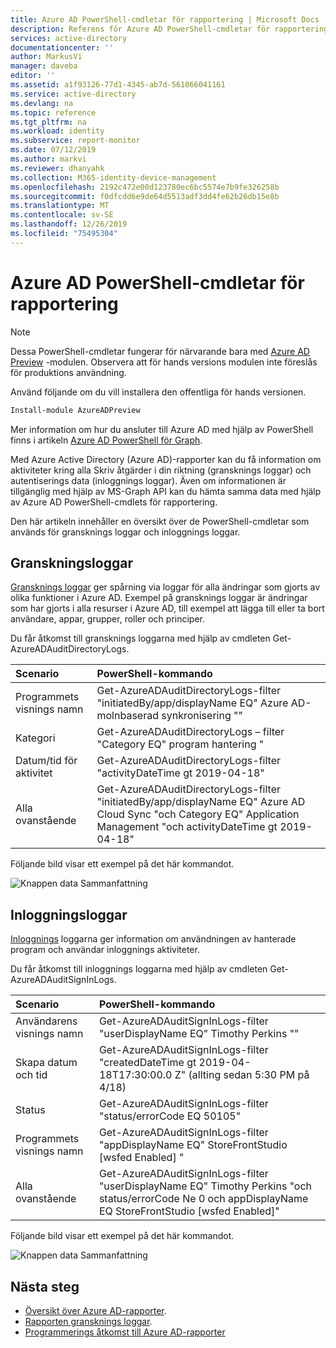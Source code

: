 ```yaml
---
title: Azure AD PowerShell-cmdletar för rapportering | Microsoft Docs
description: Referens för Azure AD PowerShell-cmdletar för rapportering.
services: active-directory
documentationcenter: ''
author: MarkusVi
manager: daveba
editor: ''
ms.assetid: a1f93126-77d1-4345-ab7d-561066041161
ms.service: active-directory
ms.devlang: na
ms.topic: reference
ms.tgt_pltfrm: na
ms.workload: identity
ms.subservice: report-monitor
ms.date: 07/12/2019
ms.author: markvi
ms.reviewer: dhanyahk
ms.collection: M365-identity-device-management
ms.openlocfilehash: 2192c472e00d123780ec6bc5574e7b9fe326258b
ms.sourcegitcommit: f0dfcdd6e9de64d5513adf3dd4fe62b26db15e8b
ms.translationtype: MT
ms.contentlocale: sv-SE
ms.lasthandoff: 12/26/2019
ms.locfileid: "75495304"
---
```

# <a name="azure-ad-powershell-cmdlets-for-reporting"></a>Azure AD PowerShell-cmdletar för rapportering

> [!NOTE] 
> Dessa PowerShell-cmdletar fungerar för närvarande bara med [Azure AD Preview](https://docs.microsoft.com/powershell/module/azuread/?view=azureadps-2.0-preview#directory_auditing) -modulen. Observera att för hands versions modulen inte föreslås för produktions användning. 

Använd följande om du vill installera den offentliga för hands versionen. 

```powershell
Install-module AzureADPreview
```
Mer information om hur du ansluter till Azure AD med hjälp av PowerShell finns i artikeln [Azure AD PowerShell för Graph](https://docs.microsoft.com/powershell/azure/active-directory/install-adv2?view=azureadps-2.0).  

Med Azure Active Directory (Azure AD)-rapporter kan du få information om aktiviteter kring alla Skriv åtgärder i din riktning (gransknings loggar) och autentiserings data (inloggnings loggar). Även om informationen är tillgänglig med hjälp av MS-Graph API kan du hämta samma data med hjälp av Azure AD PowerShell-cmdlets för rapportering.

Den här artikeln innehåller en översikt över de PowerShell-cmdletar som används för gransknings loggar och inloggnings loggar.

## <a name="audit-logs"></a>Granskningsloggar

[Gransknings loggar](concept-audit-logs.md) ger spårning via loggar för alla ändringar som gjorts av olika funktioner i Azure AD. Exempel på gransknings loggar är ändringar som har gjorts i alla resurser i Azure AD, till exempel att lägga till eller ta bort användare, appar, grupper, roller och principer.

Du får åtkomst till gransknings loggarna med hjälp av cmdleten Get-AzureADAuditDirectoryLogs.


| Scenario                      | PowerShell-kommando |
| :--                           | :--                |
| Programmets visnings namn      | Get-AzureADAuditDirectoryLogs-filter "initiatedBy/app/displayName EQ" Azure AD-molnbaserad synkronisering "" |
| Kategori                      | Get-AzureADAuditDirectoryLogs – filter "Category EQ" program hantering " |
| Datum/tid för aktivitet            | Get-AzureADAuditDirectoryLogs-filter "activityDateTime gt 2019-04-18" |
| Alla ovanstående              | Get-AzureADAuditDirectoryLogs-filter "initiatedBy/app/displayName EQ" Azure AD Cloud Sync "och Category EQ" Application Management "och activityDateTime gt 2019-04-18"|


Följande bild visar ett exempel på det här kommandot. 

![Knappen data Sammanfattning](./media/reference-powershell-reporting/get-azureadauditdirectorylogs.png)



## <a name="sign-in-logs"></a>Inloggningsloggar

[Inloggnings](concept-sign-ins.md) loggarna ger information om användningen av hanterade program och användar inloggnings aktiviteter.

Du får åtkomst till inloggnings loggarna med hjälp av cmdleten Get-AzureADAuditSignInLogs.


| Scenario                      | PowerShell-kommando |
| :--                           | :--                |
| Användarens visnings namn             | Get-AzureADAuditSignInLogs-filter "userDisplayName EQ" Timothy Perkins "" |
| Skapa datum och tid              | Get-AzureADAuditSignInLogs-filter "createdDateTime gt 2019-04-18T17:30:00.0 Z" (allting sedan 5:30 PM på 4/18) |
| Status                        | Get-AzureADAuditSignInLogs-filter "status/errorCode EQ 50105" |
| Programmets visnings namn      | Get-AzureADAuditSignInLogs-filter "appDisplayName EQ" StoreFrontStudio [wsfed Enabled] " |
| Alla ovanstående              | Get-AzureADAuditSignInLogs-filter "userDisplayName EQ" Timothy Perkins "och status/errorCode Ne 0 och appDisplayName EQ StoreFrontStudio [wsfed Enabled]" |


Följande bild visar ett exempel på det här kommandot. 

![Knappen data Sammanfattning](./media/reference-powershell-reporting/get-azureadauditsigninlogs.png)



## <a name="next-steps"></a>Nästa steg

- [Översikt över Azure AD-rapporter](overview-reports.md).
- [Rapporten gransknings loggar](concept-audit-logs.md). 
- [Programmerings åtkomst till Azure AD-rapporter](concept-reporting-api.md)

